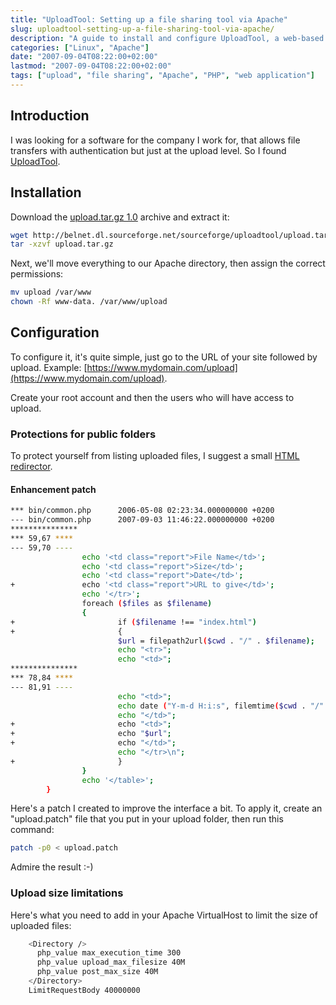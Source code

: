 ```yaml
---
title: "UploadTool: Setting up a file sharing tool via Apache"
slug: uploadtool-setting-up-a-file-sharing-tool-via-apache/
description: "A guide to install and configure UploadTool, a web-based file sharing tool that uses Apache for authenticated file uploads."
categories: ["Linux", "Apache"]
date: "2007-09-04T08:22:00+02:00"
lastmod: "2007-09-04T08:22:00+02:00"
tags: ["upload", "file sharing", "Apache", "PHP", "web application"]
---
```


## Introduction

I was looking for a software for the company I work for, that allows file transfers with authentication but just at the upload level. So I found [UploadTool](https://uploadtool.sourceforge.net/).

## Installation

Download the [upload.tar.gz 1.0](https://belnet.dl.sourceforge.net/sourceforge/uploadtool/upload.tar.gz) archive and extract it:

```bash
wget http://belnet.dl.sourceforge.net/sourceforge/uploadtool/upload.tar.gz
tar -xzvf upload.tar.gz
```

Next, we'll move everything to our Apache directory, then assign the correct permissions:

```bash
mv upload /var/www
chown -Rf www-data. /var/www/upload
```

## Configuration

To configure it, it's quite simple, just go to the URL of your site followed by upload. Example: [https://www.mydomain.com/upload](https://www.mydomain.com/upload).

Create your root account and then the users who will have access to upload.

### Protections for public folders

To protect yourself from listing uploaded files, I suggest a small [HTML redirector](../Web/Apache/apache_2_installation_and_configuration.md#html-redirector).

#### Enhancement patch

```bash
*** bin/common.php      2006-05-08 02:23:34.000000000 +0200
--- bin/common.php      2007-09-03 11:46:22.000000000 +0200
***************
*** 59,67 ****
--- 59,70 ----
                echo '<td class="report">File Name</td>';
                echo '<td class="report">Size</td>';
                echo '<td class="report">Date</td>';
+               echo '<td class="report">URL to give</td>';
                echo '</tr>';
                foreach ($files as $filename)
                {
+                       if ($filename !== "index.html")
+                       {
                        $url = filepath2url($cwd . "/" . $filename);
                        echo "<tr>";
                        echo "<td>";
***************
*** 78,84 ****
--- 81,91 ----
                        echo "<td>";
                        echo date ("Y-m-d H:i:s", filemtime($cwd . "/" . $filename));
                        echo "</td>";
+                       echo "<td>";
+                       echo "$url";
+                       echo "</td>";
                        echo "</tr>\n";
+                       }
                }
                echo '</table>';
        }
```

Here's a patch I created to improve the interface a bit. To apply it, create an "upload.patch" file that you put in your upload folder, then run this command:

```bash
patch -p0 < upload.patch
```

Admire the result :-)

### Upload size limitations

Here's what you need to add in your Apache VirtualHost to limit the size of uploaded files:

```bash
    <Directory />
      php_value max_execution_time 300
      php_value upload_max_filesize 40M
      php_value post_max_size 40M
    </Directory>
    LimitRequestBody 40000000
```
